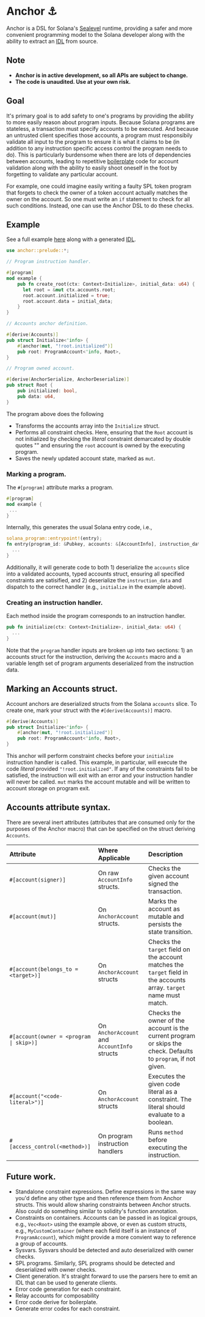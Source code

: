 # Anchor ⚓

Anchor is a DSL for Solana's [Sealevel](https://medium.com/solana-labs/sealevel-parallel-processing-thousands-of-smart-contracts-d814b378192) runtime, providing a safer and more convenient programming model to the Solana developer along with the ability to extract an [IDL](https://en.wikipedia.org/wiki/Interface_description_language) from source.

## Note

* **Anchor is in active development, so all APIs are subject to change.**
* **The code is unaudited. Use at your own risk.**

## Goal

It's primary goal is to add safety to one's programs by providing the ability to more easily reason about program inputs. Because Solana programs are stateless, a transaction must specify accounts to be executed. And because an untrusted client specifies those accounts, a program must responsibily validate all input to the program to ensure it is what it claims to be (in addition to any instruction specific access control the program needs to do). This is particularly burdensome when there are lots of dependencies between accounts, leading to repetitive [boilerplate](https://github.com/project-serum/serum-dex/blob/master/registry/src/access_control.rs) code for account validation along with the ability to easily shoot oneself in the foot by forgetting to validate any particular account.

For example, one could imagine easily writing a faulty SPL token program that forgets to check the owner of a token account actually matches the owner on the account. So one must write an `if` statement to check for all such conditions. Instead, one can use the Anchor DSL to do these checks.

## Example

See a full example [here](./examples/basic/src/lib.rs) along with a generated [IDL](./examples/basic/idl.json).

```rust
use anchor::prelude::*;

// Program instruction handler.

#[program]
mod example {
    pub fn create_root(ctx: Context<Initialize>, initial_data: u64) {
      let root = &mut ctx.accounts.root;
	  root.account.initialized = true;
	  root.account.data = initial_data;
    }
}

// Accounts anchor definition.

#[derive(Accounts)]
pub struct Initialize<'info> {
    #[anchor(mut, "!root.initialized")]
    pub root: ProgramAccount<'info, Root>,
}

// Program owned account.

#[derive(AnchorSerialize, AnchorDeserialize)]
pub struct Root {
    pub initialized: bool,
    pub data: u64,
}
```

The program above does the following

* Transforms the accounts array into the `Initialize` struct.
* Performs all constraint checks. Here, ensuring that the `Root` account is not initialized
  by checking the *literal* constraint demarcated by double quotes "" and ensuring the `root`
  account is owned by the executing program.
* Saves the newly updated account state, marked as `mut`.

### Marking a program.

The `#[program]` attribute marks a program.

```rust
#[program]
mod example {
 ...
}
```

Internally, this generates the usual Solana entry code, i.e.,

```rust
solana_program::entrypoint!(entry);
fn entry(program_id: &Pubkey, accounts: &[AccountInfo], instruction_data: &[u8]) -> ProgramResult {
  ...
}
```

Additionally, it will generate code to both 1) deserialize the `accounts` slice into a validated accounts, typed accounts struct, ensuring all specified constraints are satisified, and 2) deserialize the `instruction_data` and dispatch to the correct handler (e.g., `initialize` in the example above).

### Creating an instruction handler.

Each method inside the program corresponds to an instruction handler.

```rust
pub fn initialize(ctx: Context<Initialize>, initial_data: u64) {
  ...
}
```

Note that the `program` handler inputs are broken up into two sections: 1) an accounts struct for the instruction, deriving the `Accounts` macro and a variable length set of program arguments deserialized from the instruction data.

## Marking an Accounts struct.

Account anchors are deserialized structs from the Solana `accounts` slice. To create one, mark your struct with the `#[derive(Accounts)]` macro.

```rust
#[derive(Accounts)]
pub struct Initialize<'info> {
    #[anchor(mut, "!root.initialized")]
    pub root: ProgramAccount<'info, Root>,
}
```

This anchor will perform constraint checks before your `initialize` instruction handler is called. This example, in particular, will execute the code *literal* provided `"!root.initialized"`. If any of the constraints fail to be satisfied, the instruction will exit with an error and your instruction handler will never be called. `mut` marks the account mutable and will be written to account storage on program exit.

## Accounts attribute syntax.

There are several inert attributes (attributes that are consumed only for the purposes of the Anchor macro) that can be specified on the struct deriving `Accounts`.

| Attribute | Where Applicable | Description |
|:--|:--|:--|
| `#[account(signer)]` | On raw `AccountInfo` structs. | Checks the given account signed the transaction. |
| `#[account(mut)]` | On `AnchorAccount` structs. | Marks the account as mutable and persists the state transition. |
| `#[account(belongs_to = <target>)]` | On `AnchorAccount` structs | Checks the `target` field on the account matches the `target` field in the accounts array. `target` name must match. |
| `#[account(owner = <program \| skip>)]` | On `AnchorAccount` and `AccountInfo` structs | Checks the owner of the account is the current program or skips the check. Defaults to `program`, if not given. |
| `#[account("<code-literal>")]` | On `AnchorAccount` structs | Executes the given code literal as a constraint. The literal should evaluate to a boolean. |
| `#[access_control(<method>)]` | On program instruction handlers | Runs `method` before executing the instruction. |

## Future work.

* Standalone constraint expressions. Define expressions in the same way you'd define any other type and then reference them from Anchor structs. This would allow sharing constraints between Anchor structs. Also could do something similar to solidity's function annotation.
* Constraints on containers. Accounts can be passed in as logical groups, e.g., `Vec<Root>` using the example above, or even as custom structs, e.g., `MyCustomContainer` (where each field itself is an instance of `ProgramAccount`), which might provide a more convient way to reference a group of accounts.
* Sysvars. Sysvars should be detected and auto deserialized with owner checks.
* SPL programs. Similarly, SPL programs should be detected and deserialized with owner checks.
* Client generation. It's straight forward to use the parsers here to emit an IDL that can be used to generate clients.
* Error code generation for each constraint.
* Relay accounts for composability
* Error code derive for boilerplate.
* Generate error codes for each constraint.
